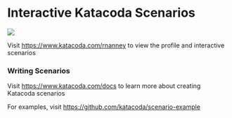 # Interactive Katacoda Scenarios

[![](http://shields.katacoda.com/katacoda/rnanney/count.svg)](https://www.katacoda.com/rnanney "Get your profile on Katacoda.com")

Visit https://www.katacoda.com/rnanney to view the profile and interactive scenarios

### Writing Scenarios
Visit https://www.katacoda.com/docs to learn more about creating Katacoda scenarios

For examples, visit https://github.com/katacoda/scenario-example
